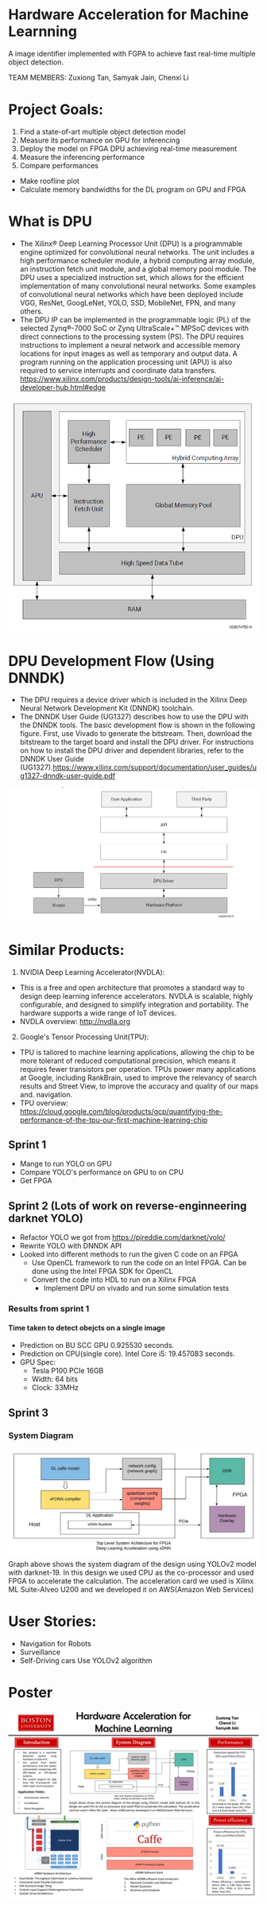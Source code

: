 # Hardware Acceleration for Machine Learnning
A image identifier implemented with FGPA to achieve fast real-time multiple object detection.

TEAM MEMBERS: Zuxiong Tan, Samyak Jain, Chenxi Li

# Project Goals:
1. Find a state-of-art multiple object detection model
2. Measure  its performance on GPU for inferencing
3. Deploy the model on FPGA DPU achieving real-time measurement
4. Measure the inferencing performance
5. Compare performances
* Make roofline plot
* Calculate memory bandwidths for the DL program on GPU and FPGA

# What is DPU
* The Xilinx® Deep Learning Processor Unit (DPU) is a programmable engine optimized for convolutional neural networks. The unit includes a high performance scheduler module, a hybrid computing array module, an instruction fetch unit module, and a global memory pool module. The DPU uses a specialized instruction set, which allows for the efficient implementation of many convolutional neural networks. Some examples of convolutional neural networks which have been deployed include VGG, ResNet, GoogLeNet, YOLO, SSD, MobileNet, FPN, and many others.
* The DPU IP can be implemented in the programmable logic (PL) of the selected Zynq®-7000 SoC or Zynq UltraScale+™ MPSoC devices with direct connections to the processing system (PS). The DPU requires instructions to implement a neural network and accessible memory locations for input images as well as temporary and output data. A program running on the application processing unit (APU) is also required to service interrupts and coordinate data transfers. https://www.xilinx.com/products/design-tools/ai-inference/ai-developer-hub.html#edge

![image](https://github.com/ChainZeeLi/FPGA_DPU/blob/master/DPU.png)

# DPU Development Flow (Using DNNDK)
* The DPU requires a device driver which is included in the Xilinx Deep Neural Network Development Kit (DNNDK) toolchain.
* The DNNDK User Guide (UG1327) describes how to use the DPU with the DNNDK tools. The basic development flow is shown in the following figure. First, use Vivado to generate the bitstream. Then, download the bitstream to the target board and install the DPU driver. For instructions on how to install the DPU driver and dependent libraries, refer to the DNNDK User Guide (UG1327).https://www.xilinx.com/support/documentation/user_guides/ug1327-dnndk-user-guide.pdf

![image](https://github.com/ChainZeeLi/FPGA_DPU/blob/master/Development%20Process.png)

# Similar Products:
1. NVIDIA Deep Learning Accelerator(NVDLA): 
* This is a free and open architecture that promotes a standard way to design deep learning inference accelerators. NVDLA is scalable, highly configurable, and designed to simplify integration and portability. The hardware supports a wide range of IoT devices. 
* NVDLA overview: http://nvdla.org
2. Google's Tensor Processing Unit(TPU):
* TPU is tailored to machine learning applications, allowing the chip to be more tolerant of reduced computational precision, which means it requires fewer transistors per operation. TPUs power many applications at Google, including RankBrain, used to improve the relevancy of search results and Street View, to improve the accuracy and quality of our maps and. navigation.
* TPU overview: https://cloud.google.com/blog/products/gcp/quantifying-the-performance-of-the-tpu-our-first-machine-learning-chip


## Sprint 1
* Mange to run YOLO on GPU
* Compare YOLO's performance on GPU to on CPU
* Get FPGA

## Sprint 2 (Lots of work on reverse-enginneering darknet YOLO)
* Refactor YOLO we got from https://pjreddie.com/darknet/yolo/ 
* Rewrite YOLO with DNNDK API
* Looked into different methods to run the given C code on an FPGA
	* Use OpenCL framework to run the code on an Intel FPGA. Can be done using the Intel FPGA SDK for OpenCL
	* Convert the code into HDL to run on a Xilinx FPGA
	   * Implement DPU on vivado and run some simulation tests

### Results from sprint 1
#### Time taken to detect obejcts on a single image
* Prediction on BU SCC GPU 0.925530 seconds. 
* Prediction on CPU(single core). Intel Core i5: 19.457083 seconds.
* GPU Spec: 
	* Tesla P100 PCIe 16GB
	* Width: 64 bits 
	* Clock: 33MHz

## Sprint 3
### System Diagram
![image](https://github.com/ChainZeeLi/FPGA_DPU/blob/master/XDNN.jpeg)
Graph above shows the system diagram of the design using YOLOv2 model with darknet-19. In this design we used CPU as the co-processor and used FPGA to accelerate the calculation. The acceleration card we used is Xilinx ML Suite-Alveo U200 and we developed it on AWS(Amazon Web Services)

# User Stories:
* Navigation for Robots
* Surveillance
* Self-Driving cars
Use YOLOv2 algorithm

# Poster
![image](https://github.com/ChainZeeLi/FPGA_DPU/blob/master/A2_09.jpg)







